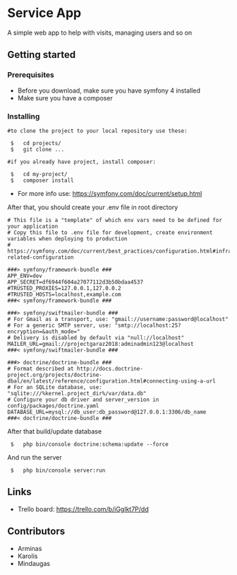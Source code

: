 # Service App
A simple web app to help with visits, managing users and so on
## Getting started
### Prerequisites
* Before you download, make sure you have symfony 4 installed
* Make sure you have a composer
### Installing
```
#to clone the project to your local repository use these:

 $   cd projects/
 $   git clone ...

#if you already have project, install composer:

 $   cd my-project/
 $   composer install
 ```
 * For more info use: https://symfony.com/doc/current/setup.html
 
 After that, you should create your .env file in root directory
 
 ```
 # This file is a "template" of which env vars need to be defined for your application
 # Copy this file to .env file for development, create environment variables when deploying to production
 # https://symfony.com/doc/current/best_practices/configuration.html#infrastructure-related-configuration
 
 ###> symfony/framework-bundle ###
 APP_ENV=dev
 APP_SECRET=df6944f604a27077112d3b50bdaa4537
 #TRUSTED_PROXIES=127.0.0.1,127.0.0.2
 #TRUSTED_HOSTS=localhost,example.com
 ###< symfony/framework-bundle ###
 
 ###> symfony/swiftmailer-bundle ###
 # For Gmail as a transport, use: "gmail://username:password@localhost"
 # For a generic SMTP server, use: "smtp://localhost:25?encryption=&auth_mode="
 # Delivery is disabled by default via "null://localhost"
 MAILER_URL=gmail://projectgaraz2018:adminadmin123@localhost
 ###< symfony/swiftmailer-bundle ###
 
 ###> doctrine/doctrine-bundle ###
 # Format described at http://docs.doctrine-project.org/projects/doctrine-dbal/en/latest/reference/configuration.html#connecting-using-a-url
 # For an SQLite database, use: "sqlite:///%kernel.project_dir%/var/data.db"
 # Configure your db driver and server_version in config/packages/doctrine.yaml
 DATABASE_URL=mysql://db_user:db_password@127.0.0.1:3306/db_name
 ###< doctrine/doctrine-bundle ###
 ```
 After that build/update database
 
```
 $   php bin/console doctrine:schema:update --force
```
And run the server
```
 $   php bin/console server:run
 ```
 ## Links
 * Trello board: https://trello.com/b/iGgIkt7P/dd
 
 ## Contributors
 * Arminas
 * Karolis
 * Mindaugas
